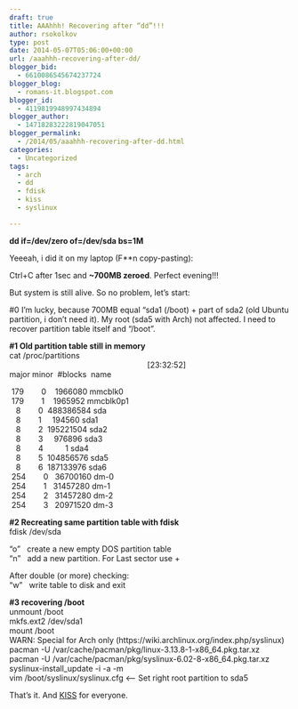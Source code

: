```yaml
---
draft: true
title: AAAhhh! Recovering after “dd”!!!
author: rsokolkov
type: post
date: 2014-05-07T05:06:00+00:00
url: /aaahhh-recovering-after-dd/
blogger_bid:
  - 6610086545674237724
blogger_blog:
  - romans-it.blogspot.com
blogger_id:
  - 4119819948997434894
blogger_author:
  - 14718283222819047051
blogger_permalink:
  - /2014/05/aaahhh-recovering-after-dd.html
categories:
  - Uncategorized
tags:
  - arch
  - dd
  - fdisk
  - kiss
  - syslinux

---
```

<div dir="ltr" style="text-align: left;" trbidi="on">
  <b>dd if=/dev/zero of=/dev/sda bs=1M</b></p> 
  
  <p>
    Yeeeah, i did it on my laptop (F**n copy-pasting):
  </p>
  
  <p>
    Ctrl+C after 1sec and <b>~700MB zeroed</b>. Perfect evening!!!
  </p>
  
  <p>
    But system is still alive. So no problem, let&#8217;s start:
  </p>
  
  <p>
    #0 I&#8217;m lucky, because 700MB equal &#8220;sda1 (/boot) + part of sda2 (old Ubuntu partition, i don&#8217;t need it). My root (sda5 with Arch) not affected. I need to recover partition table itself and &#8220;/boot&#8221;.
  </p>
  
  <p>
    <b>#1 Old partition table still in memory</b><br /> cat /proc/partitions &nbsp; &nbsp; &nbsp; &nbsp; &nbsp; &nbsp; &nbsp; &nbsp; &nbsp; &nbsp; &nbsp; &nbsp; &nbsp; &nbsp; &nbsp; &nbsp; &nbsp; &nbsp; &nbsp; &nbsp; &nbsp; &nbsp; &nbsp; &nbsp; &nbsp; &nbsp; &nbsp; &nbsp; &nbsp; &nbsp; &nbsp; &nbsp; &nbsp; &nbsp; &nbsp; &nbsp; &nbsp; &nbsp; &nbsp; &nbsp; &nbsp; &nbsp; &nbsp; &nbsp; &nbsp; &nbsp; &nbsp; &nbsp; &nbsp; &nbsp; &nbsp; &nbsp; &nbsp; &nbsp; &nbsp; &nbsp; &nbsp; &nbsp; &nbsp; &nbsp; &nbsp; &nbsp; &nbsp; &nbsp; &nbsp; &nbsp; &nbsp; &nbsp; &nbsp; &nbsp; &nbsp; &nbsp; &nbsp; &nbsp; &nbsp; &nbsp; &nbsp; &nbsp; &nbsp;[23:32:52]<br /> major minor &nbsp;#blocks &nbsp;name
  </p>
  
  <p>
    &nbsp;179 &nbsp; &nbsp; &nbsp; &nbsp;0 &nbsp; &nbsp;1966080 mmcblk0<br /> &nbsp;179 &nbsp; &nbsp; &nbsp; &nbsp;1 &nbsp; &nbsp;1965952 mmcblk0p1<br /> &nbsp; &nbsp;8 &nbsp; &nbsp; &nbsp; &nbsp;0 &nbsp;488386584 sda<br /> &nbsp; &nbsp;8 &nbsp; &nbsp; &nbsp; &nbsp;1 &nbsp; &nbsp; 194560 sda1<br /> &nbsp; &nbsp;8 &nbsp; &nbsp; &nbsp; &nbsp;2 &nbsp;195221504 sda2<br /> &nbsp; &nbsp;8 &nbsp; &nbsp; &nbsp; &nbsp;3 &nbsp; &nbsp; 976896 sda3<br /> &nbsp; &nbsp;8 &nbsp; &nbsp; &nbsp; &nbsp;4 &nbsp; &nbsp; &nbsp; &nbsp; &nbsp;1 sda4<br /> &nbsp; &nbsp;8 &nbsp; &nbsp; &nbsp; &nbsp;5 &nbsp;104856576 sda5<br /> &nbsp; &nbsp;8 &nbsp; &nbsp; &nbsp; &nbsp;6 &nbsp;187133976 sda6<br /> &nbsp;254 &nbsp; &nbsp; &nbsp; &nbsp;0 &nbsp; 36700160 dm-0<br /> &nbsp;254 &nbsp; &nbsp; &nbsp; &nbsp;1 &nbsp; 31457280 dm-1<br /> &nbsp;254 &nbsp; &nbsp; &nbsp; &nbsp;2 &nbsp; 31457280 dm-2<br /> &nbsp;254 &nbsp; &nbsp; &nbsp; &nbsp;3 &nbsp; 20971520 dm-3
  </p>
  
  <p>
    <b>#2 Recreating same partition table with fdisk</b><br /> fdisk /dev/sda
  </p>
  
  <p>
    &#8220;o&#8221; &nbsp; create a new empty DOS partition table<br /> &#8220;n&#8221; &nbsp; add a new partition. For Last sector use +<BLOCKs from /proc/partitions>
  </p>
  
  <p>
    After double (or more) checking:<br /> &#8220;w&#8221; &nbsp; write table to disk and exit
  </p>
  
  <p>
    <b>#3 recovering /boot</b><br /> unmount /boot<br /> mkfs.ext2 /dev/sda1<br /> mount /boot<br /> WARN: Special for Arch only (https://wiki.archlinux.org/index.php/syslinux)<br /> pacman -U /var/cache/pacman/pkg/linux-3.13.8-1-x86_64.pkg.tar.xz<br /> pacman -U /var/cache/pacman/pkg/syslinux-6.02-8-x86_64.pkg.tar.xz<br /> syslinux-install_update -i -a -m<br /> vim&nbsp;/boot/syslinux/syslinux.cfg <&#8211; Set right root partition to sda5
  </p>
  
  <p>
    That&#8217;s it. And&nbsp;<a href="http://en.wikipedia.org/wiki/KISS_principle" target="_blank">KISS</a> for everyone.
  </p>
  
  <div>
  </div>
</div>
